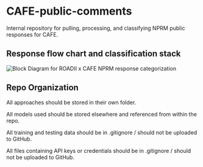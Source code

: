 # CAFE-public-comments

Internal repository for pulling, processing, and classifying NPRM public responses for CAFE.

## Response flow chart and classification stack

![Block Diagram for ROADII x CAFE NPRM response categorization](./images/ROADII_LLM.drawio.svg)

## Repo Organization

All approaches should be stored in their own folder.

All models used should be stored elsewhere and referenced from within the repo.

All training and testing data should be in .gitignore / should not be uploaded to GitHub.

All files containing API keys or credentials should be in .gitignore / should not be uploaded to GitHub.
